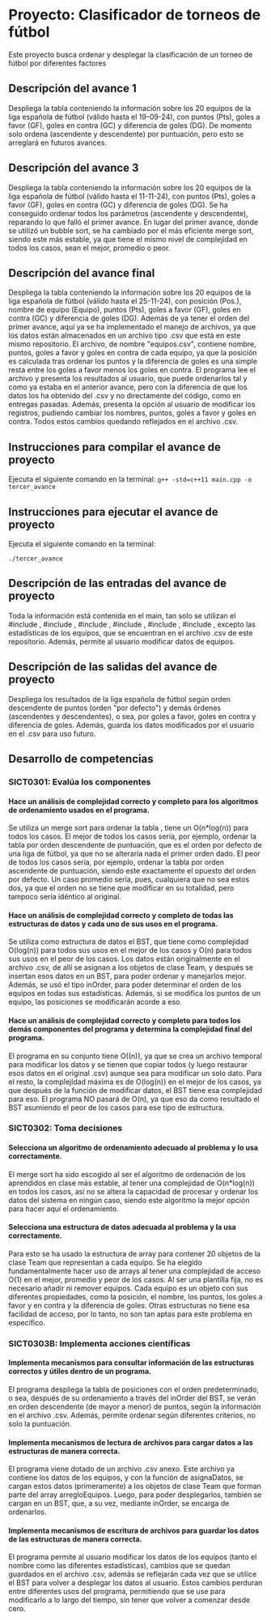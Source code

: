 # Proyecto: Clasificador de torneos de fútbol
Este proyecto busca ordenar y desplegar la clasificación de un torneo de fútbol por diferentes factores

## Descripción del avance 1
Despliega la tabla conteniendo la información sobre los 20 equipos de la liga española de fútbol (válido hasta el 19-09-24), con puntos (Pts), goles a favor (GF), goles en contra (GC) y diferencia de goles (DG). De momento solo ordena (ascendente y descendente) por puntuación, pero esto se arreglará en futuros avances.
## Descripción del avance 3
Despliega la tabla conteniendo la información sobre los 20 equipos de la liga española de fútbol (válido hasta el 11-11-24), con puntos (Pts), goles a favor (GF), goles en contra (GC) y diferencia de goles (DG). Se ha conseguido ordenar todos los parámetros (ascendente y descendente), reparando lo que falló el primer avance. En lugar del primer avance, donde se utilizó un bubble sort, se ha cambiado por el más eficiente merge sort, siendo este más estable, ya que tiene el mismo nivel de complejidad en todos los casos, sean el mejor, promedio o peor.

## Descripción del avance final
Despliega la tabla conteniendo la información sobre los 20 equipos de la liga española de fútbol (válido hasta el 25-11-24), con posición (Pos.), nombre de equipo (Equipo), puntos (Pts), goles a favor (GF), goles en contra (GC) y diferencia de goles (DG). Además de ya tener el orden del primer avance, aquí ya se ha implementado el manejo de archivos, ya que los datos están almacenados en un archivo tipo .csv que está en este mismo repositorio. El archivo, de nombre "equipos.csv", contiene nombre, puntos, goles a favor y goles en contra de cada equipo, ya que la posición es calculada tras ordenar los puntos y la diferencia de goles es una simple resta entre los goles a favor menos los goles en contra. El programa lee el archivo y presenta los resultados al usuario, que puede ordenarlos tal y como ya estaba en el anterior avance, pero con la diferencia de que los datos los ha obtenido del .csv y no directamente del código, como en entregas pasadas. Además, presenta la opción al usuario de modificar los registros, pudiendo cambiar los nombres, puntos, goles a favor y goles en contra. Todos estos cambios quedando reflejados en el archivo .csv.

## Instrucciones para compilar el avance de proyecto
Ejecuta el siguiente comando en la terminal:
`g++ -std=c++11 main.cpp -o tercer_avance` 

## Instrucciones para ejecutar el avance de proyecto
Ejecuta el siguiente comando en la terminal:

`./tercer_avance` 

## Descripción de las entradas del avance de proyecto
Toda la información está contenida en el main, tan solo se utilizan el #include <iostream>, #include <iomanip>, #include <sstream>, #include <fstream>, #include <vector>, #include <string>, excepto las estadísticas de los equipos, que se encuentran en el archivo .csv de este repositorio. Además, permite al usuario modificar datos de equipos.

## Descripción de las salidas del avance de proyecto
Despliega los resultados de la liga española de fútbol según orden descendente de puntos (orden "por defecto") y demás órdenes (ascendentes y descendentes), o sea, por goles a favor, goles en contra y diferencia de goles. Además, guarda los datos modificados por el usuario en el .csv para uso futuro.
## Desarrollo de competencias

### SICT0301: Evalúa los componentes
#### Hace un análisis de complejidad correcto y completo para los algoritmos de ordenamiento usados en el programa.
Se utiliza un merge sort para ordenar la tabla , tiene un O(n*log(n)) para todos los casos.
El mejor de todos los casos sería, por ejemplo, ordenar la tabla por orden descendente de puntuación, que es el orden por defecto de una liga de fútbol, ya que no se alteraría nada el primer orden dado.
El peor de todos los casos sería, por ejemplo, ordenar la tabla por orden ascendente de puntuación, siendo este exactamente el opuesto del orden por defecto.
Un caso promedio sería, pues, cualquiera que no sea estos dos, ya que el orden no se tiene que modificar en su totalidad, pero tampoco sería idéntico al original.

#### Hace un análisis de complejidad correcto y completo de todas las estructuras de datos y cada uno de sus usos en el programa.
Se utiliza como estructura de datos el BST, que tiene como complejidad O(log(n)) para todos sus usos en el mejor de los casos y O(n) para todos sus usos en el peor de los casos. Los datos están originalmente en el archivo .csv, de allí se asignan a los objetos de clase Team, y después se insertan esos datos en un BST, para poder ordenar y manejarlos mejor. Además, se usó el tipo inOrder, para poder determinar el orden de los equipos en todas sus estadísticas. Además, si se modifica los puntos de un equipo, las posiciones se modificarán acorde a eso.

#### Hace un análisis de complejidad correcto y completo para todos los demás componentes del programa y determina la complejidad final del programa.
El programa en su conjunto tiene O((n)), ya que se crea un archivo temporal para modificar los datos y  se tienen que copiar todos (y luego restaurar esos datos en el original .csv) aunque sea para modificar un solo dato.
Para el resto, la complejidad máxima es de O(log(n)) en el mejor de los casos, ya que después de la función de modificar datos, el BST tiene esa complejidad para eso. 
El programa NO pasará de O(n), ya que eso da como resultado el BST asumiendo el peor de los casos para ese tipo de estructura.

### SICT0302: Toma decisiones
#### Selecciona un algoritmo de ordenamiento adecuado al problema y lo usa correctamente.
El merge sort ha sido escogido al ser el algoritmo de ordenación de los aprendidos en clase más estable, al tener una complejidad de O(n*log(n)) en todos los casos, así no se altera la capacidad de procesar y ordenar los datos del sistema en ningún caso, siendo este algoritmo la mejor opción para hacer aquí el ordenamiento.

#### Selecciona una estructura de datos adecuada al problema y la usa correctamente.
Para esto se ha usado la estructura de array para contener 20 objetos de la clase Team que representan a cada equipo. Se ha elegido fundamentalmente hacer uso de arrays al tener una complejidad de acceso O(1) en el mejor, promedio y peor de los casos. Al ser una plantilla fija, no es necesario añadir ni remover equipos. Cada equipo es un objeto con sus diferentes propiedades, como la posición, el nombre, los puntos, los goles a favor y en contra y la diferencia de goles. Otras estructuras no tiene esa facilidad de acceso, por lo tanto, no son tan aptas para este problema en específico.


### SICT0303B: Implementa acciones científicas
#### Implementa mecanismos para consultar información de las estructuras correctos y útiles dentro de un programa.
El programa despliega la tabla de posiciones con el orden predeterminado, o sea, después de su ordenamiento a través del inOrder del BST, se verán en orden descendente (de mayor a menor) de puntos, según la información en el archivo .csv. Además, permite ordenar según diferentes criterios, no solo la puntuación.

#### Implementa mecanismos de lectura de archivos para cargar datos a las estructuras de manera correcta.
El programa viene dotado de un archivo .csv anexo. Este archivo ya contiene los datos de los equipos, y con la función de asignaDatos, se cargan estos datos (primeramente) a los objetos de clase Team que forman parte del array arregloEquipos. Luego, para poder desplegarlos, también se cargan en un BST, que, a su vez, mediante inOrder, se encarga de ordenarlos.

#### Implementa mecanismos de escritura de archivos para guardar los datos  de las estructuras de manera correcta.
El programa permite al usuario modificar los datos de los equipos (tanto el nombre como las diferentes estadísticas), cambios que se quedan guardados en el archivo .csv, además se reflejarán cada vez que se utilice el BST para volver a desplegar los datos al usuario. Estos cambios perduran entre diferentes usos del programa, permitiendo que se use para modificarlo a lo largo del tiempo, sin tener que volver a comenzar desde cero.

